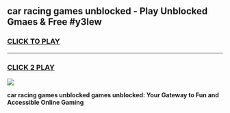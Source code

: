 
## car racing games unblocked - Play Unblocked Gmaes & Free #y3lew
<h3>
<a href="https://news.freeplayer.one?title=car_racing_games_unblocked&ref=03M">CLICK TO PLAY</a></h3>
<hr>

<h3>
<a href="https://news.freeplayer.one?title=car_racing_games_unblocked&ref=03M">CLICK 2 PLAY</a>
  
</h3>

<a href="https://news.freeplayer.one?title=car_racing_games_unblocked&ref=03M"><img src="https://clearcache.store/games.png"></a>


**car racing games unblocked games unblocked: Your Gateway to Fun and Accessible Online Gaming**
